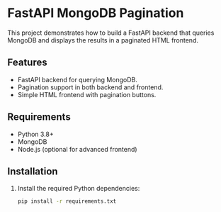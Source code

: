 # FastAPI MongoDB Pagination

This project demonstrates how to build a FastAPI backend that queries MongoDB and displays the results in a paginated HTML frontend.

## Features

- FastAPI backend for querying MongoDB.
- Pagination support in both backend and frontend.
- Simple HTML frontend with pagination buttons.

## Requirements

- Python 3.8+
- MongoDB
- Node.js (optional for advanced frontend)

## Installation

1. Install the required Python dependencies:
   ```bash
   pip install -r requirements.txt

